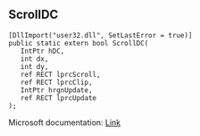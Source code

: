 ## ScrollDC

```
[DllImport("user32.dll", SetLastError = true)]
public static extern bool ScrollDC(
   IntPtr hDC,
   int dx,
   int dy,
   ref RECT lprcScroll,
   ref RECT lprcClip,
   IntPtr hrgnUpdate,
   ref RECT lprcUpdate
);
```

Microsoft documentation: [Link](https://docs.microsoft.com/en-us/windows/win32/api/winuser/nf-winuser-scrolldc)
